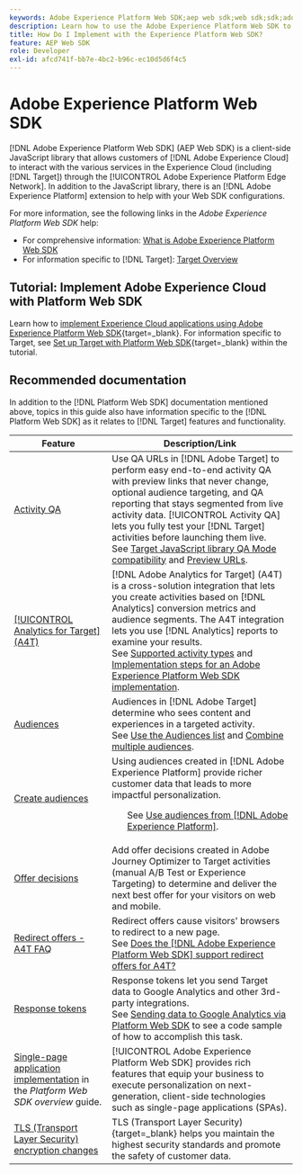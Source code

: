 ```yaml
---
keywords: Adobe Experience Platform Web SDK;aep web sdk;web sdk;sdk;adobe experience cloud;platform edge network;adobe experience platform edge network;edge network;aep edge network
description: Learn how to use the Adobe Experience Platform Web SDK to interact with the various services in the Adobe Experience Cloud through the AEP Edge Network.
title: How Do I Implement with the Experience Platform Web SDK?
feature: AEP Web SDK
role: Developer
exl-id: afcd741f-bb7e-4bc2-b96c-ec10d5d6f4c5
---
```

# Adobe Experience Platform Web SDK

[!DNL Adobe Experience Platform Web SDK] (AEP Web SDK) is a client-side JavaScript library that allows customers of [!DNL Adobe Experience Cloud] to interact with the various services in the Experience Cloud (including [!DNL Target]) through the [!UICONTROL Adobe Experience Platform Edge Network]. In addition to the JavaScript library, there is an [!DNL Adobe Experience Platform] extension to help with your Web SDK configurations.

For more information, see the following links in the *Adobe Experience Platform Web SDK* help:

* For comprehensive information: [What is Adobe Experience Platform Web SDK](https://experienceleague.adobe.com/docs/experience-platform/edge/home.html)
* For information specific to [!DNL Target]: [Target Overview](https://experienceleague.adobe.com/docs/experience-platform/edge/personalization/adobe-target/target-overview.html)

## Tutorial: Implement Adobe Experience Cloud with Platform Web SDK

Learn how to [implement Experience Cloud applications using Adobe Experience Platform Web SDK](https://experienceleague.adobe.com/docs/platform-learn/implement-web-sdk/overview.html){target=_blank}. For information specific to Target, see [Set up Target with Platform Web SDK](https://experienceleague.adobe.com/docs/platform-learn/implement-web-sdk/applications-setup/setup-target.html){target=_blank} within the tutorial.

## Recommended documentation

In addition to the [!DNL Platform Web SDK] documentation mentioned above, topics in this guide also have information specific to the [!DNL Platform Web SDK] as it relates to [!DNL Target] features and functionality.

|Feature|Description/Link|
| --- | --- |
|[Activity QA](/help/main/c-activities/c-activity-qa/activity-qa.md)|Use QA URLs in [!DNL Adobe Target] to perform easy end-to-end activity QA with preview links that never change, optional audience targeting, and QA reporting that stays segmented from live activity data. [!UICONTROL Activity QA] lets you fully test your [!DNL Target] activities before launching them live.<br>See [Target JavaScript library QA Mode compatibility](/help/main/c-activities/c-activity-qa/activity-qa.md#compatibility) and [Preview URLs](/help/main/c-activities/c-activity-qa/activity-qa.md#preview).|
|[[!UICONTROL Analytics for Target] (A4T)](/help/main/c-integrating-target-with-mac/a4t/a4t.md)|[!DNL Adobe Analytics for Target] (A4T) is a cross-solution integration that lets you create activities based on [!DNL Analytics] conversion metrics and audience segments. The A4T integration lets you use [!DNL Analytics] reports to examine your results.<br>See [Supported activity types](/help/main/c-integrating-target-with-mac/a4t/a4t.md#section_F487896214BF4803AF78C552EF1669AA) and [Implementation steps for an Adobe Experience Platform Web SDK implementation](/help/main/c-integrating-target-with-mac/a4t/a4timplementation.md#platform).|
|[Audiences](/help/main/c-target/target.md)|Audiences in [!DNL Adobe Target] determine who sees content and experiences in a targeted activity.<br>See [Use the Audiences list](/help/main/c-target/c-audiences/audiences.md#use-list) and [Combine multiple audiences](/help/main/c-target/combining-multiple-audiences.md).|
|[Create audiences](/help/main/c-target/c-audiences/audiences.md)|Using audiences created in [!DNL Adobe Experience Platform] provide richer customer data that leads to more impactful personalization.<ul>See [Use audiences from [!DNL Adobe Experience Platform]](/help/main/c-target/c-audiences/audiences.md#aep).|
|[Offer decisions](/help/main/c-integrating-target-with-mac/ajo/offer-decision.md)|Add offer decisions created in Adobe Journey Optimizer to Target activities (manual A/B Test or Experience Targeting) to determine and deliver the next best offer for your visitors on web and mobile.|
|[Redirect offers - A4T FAQ](/help/main/c-integrating-target-with-mac/a4t/r-a4t-faq/a4t-faq-redirect-offers.md)|Redirect offers cause visitors' browsers to redirect to a new page.<br>See [Does the [!DNL Adobe Experience Platform Web SDK] support redirect offers for A4T?](/help/main/c-integrating-target-with-mac/a4t/r-a4t-faq/a4t-faq-redirect-offers.md#platform)|
|[Response tokens](/help/main/administrating-target/response-tokens.md)|Response tokens let you send Target data to Google Analytics and other 3rd-party integrations.<br>See [Sending data to Google Analytics via Platform Web SDK](/help/main/administrating-target/response-tokens.md#platform-web-sdk) to see a code sample of how to accomplish this task.|
|[Single-page application implementation](https://experienceleague.adobe.com/docs/experience-platform/edge/personalization/adobe-target/spa-implementation.html?lang=en) in the *Platform Web SDK overview* guide. |[!UICONTROL Adobe Experience Platform Web SDK] provides rich features that equip your business to execute personalization on next-generation, client-side technologies such as single-page applications (SPAs).|
|[TLS (Transport Layer Security) encryption changes](https://developer.adobe.com/target/before-implement/tls-transport-layer-security-encryption/)|TLS (Transport Layer Security){target=_blank} helps you maintain the highest security standards and promote the safety of customer data.|
